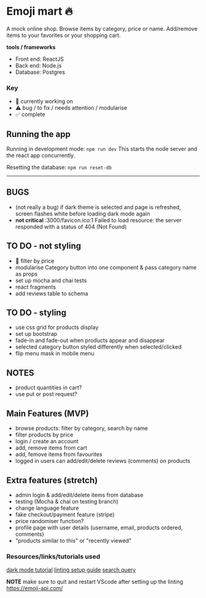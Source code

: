 # Emoji mart 🔥

A mock online shop. Browse items by category, price or name. Add/remove items to your favorites or your shopping cart. 

**tools / frameworks**
- Front end: ReactJS
- Back end: Node.js
- Database: Postgres

### Key
- 📍 currently working on 
- ⚠️ bug / to fix / needs attention / modularise
- ✅ complete


## Running the app

Running in development mode: `npm run dev`
This starts the node server and the react app concurrently.

Resetting the database: `npm run reset-db`

---

## BUGS

- (not really a bug) if dark theme is selected and page is refreshed, screen flashes white before loading dark mode again
- **not critical** :3000/favicon.ico:1 Failed to load resource: the server responded with a status of 404 (Not Found)



## TO DO - not styling

- 📍 filter by price
- modularise Category button into one component & pass category name as props
- set up mocha and chai tests
- react fragments
- add reviews table to schema

## TO DO - styling

- use css grid for products display
- set up bootstrap
- fade-in and fade-out when products appear and disappear
- selected category button styled differently when selected/clicked
- flip menu mask in mobile menu

## NOTES
- product quantities in cart?
- use put or post request?


## Main Features (MVP)

- browse products: filter by category, search by name
- filter products by price
- login / create an account
- add, remove items from cart
- add, femove items from favourites
- logged in users can add/edit/delete reviews (comments) on products


## Extra features (stretch)

- admin login & add/edit/delete items from database
- testing (Mocha & chai on testing branch)
- change language feature
- fake checkout/payment feature (stripe)
- price randomiser function?
- profile page with user details (username, email, products ordered, comments)
- "products similar to this" or "recently viewed"

### Resources/links/tutorials used

[dark mode tutorial](https://css-tricks.com/a-dark-mode-toggle-with-react-and-themeprovider/)
[linting setup guide](https://dev.to/saurabhggc/add-eslint-prettier-and-airbnb-to-your-project-3mo8)
[search query](https://www.youtube.com/watch?v=LkoSe0ba7SE&ab_channel=TheStoicProgrammers)


**NOTE** make sure to quit and restart VScode after setting up the linting
https://emoji-api.com/

